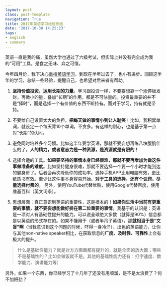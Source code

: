 ```yaml
---
layout: postclass: post-templatenavigation: True
title: 2017年英语学习经验总结
date: '2017-10-30 14:25:23'
tags:
- english
- summary
---
```


英语一直是我的痛，虽然大学也通过了六级考试，但实际上并没有完全成为我的“可用”工具，是食之无味、弃之可惜。

今年四月份，我下决心[重拾英语学习](/make-english-the-first-reading-lanuage/)，到现在半年过去了，也小有进步。回顾这半年的学习，总结一些经验，提醒自己，也希望对后来者有帮助。


1. **坚持价值投资，运用长期的力量**。学习跟投资一样，不要妄想靠一个涨停板发财。再微小的量，叠加“长期”的作用，都是不可估量的。投资最重要的并不是“择时”，而是选择一个有价值的东西不断持有。而对于学习，持有就是坚持。

2. 不要给自己设置太大的负担。**把每天做的事情小到让人耻笑**！比如，我积累单词，就设定一个每天背10个单词，不贪多。有这样的耐心，也是基于第一点对“长期”的认同。

3. 避免同时培养多个习惯。比如这半年要学英语，那就不要妄想再练八块腹肌什么的了。**人的精力，或者意志力是一种资源，是资源就是有限的！**

4. 选择合适的工具。**如果要坚持的事情本身已经很难，那就不要再增加为做这件事做准备的难度**。比如坚持健身很难，那就不要选择一个要一个小时才能到达的健身房了。后者会再次降低你的成功率。选择手机APP比用电脑有效，更比纸质书有效。至少让这件事本身容易开始。**对于工具的选择，还有个诀窍，尽量选择付费的**。
另外，使用YouTube代替优酷，使用Google代替百度，使用维基百科（英文词条）。

5. 思想层面：真正意识到英语的重要性，这是根本的！**如果你生活中当前有更重要的事情，就不要妄想能做好排在第二位重要的事情**。我基于的认识是：英语是一项对人有基础性提升的能力。可以说全球绝大多数（就算是90%）信息都是以英语的形式存在的。如果不懂用于（或者半吊子英语），那**就相当于是“文盲”啊**（当我意识到这个问题的时候，吓得一身冷汗）。出色的英语能力，让你与其他non-native speaker相比，在获取信息的**广度、及时性、可靠性**上会有极大的提升。

>什么是基础性能力？就是对方方面面都有提升的，就是全面的放大器；哪些不是基础性的？比如会做饭就不是。其他的基础性能力还有：打字速度、数学能力、演讲能力等）

另外，如果一个东西，你已经学习了十几年了还没有用顺溜，是不是太浪费了？何不加把劲？
